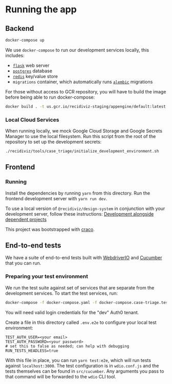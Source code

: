 # Running the app

## Backend

```bash
docker-compose up
```

We use `docker-compose` to run our development services locally, this includes:

- [`flask`](https://flask.palletsprojects.com/en/1.1.x/) web server
- [`postgres`](https://www.postgresql.org/) database
- [`redis`](https://redis.io/) key/value store
- `migrations` container, which automatically runs [`alembic`](https://alembic.sqlalchemy.org/) migrations

For those without access to GCR repository, you will have to build the image before being able to run docker-compose:

```bash
docker build . -t us.gcr.io/recidiviz-staging/appengine/default:latest
```

### Local Cloud Services

When running locally, we mock Google Cloud Storage and Google Secrets Manager to use the local filesystem.
Run this script from the root of the repository to set up the development secrets:

```bash
./recidiviz/tools/case_triage/initialize_development_environment.sh
```

## Frontend

### Running

Install the dependencies by running `yarn` from this directory.
Run the frontend development server with `yarn run dev`.

To use a local version of `@recidiviz/design-system` in conjunction with your development server,
follow these instructions: [Development alongside dependent projects](https://github.com/Recidiviz/web-libraries/tree/main/packages/design-system#2-development-alongside-dependent-projects)

This project was bootstrapped with [craco](https://github.com/gsoft-inc/craco).

## End-to-end tests

We have a suite of end-to-end tests built with [WebdriverIO](https://webdriver.io/docs/gettingstarted) and [Cucumber](https://cucumber.io/docs/cucumber/) that you can run.

### Preparing your test environment

We run the test suite against set of services that are separate from the development services. To start the test services, run:

```bash
docker-compose -f docker-compose.yaml -f docker-compose.case-triage.test.yaml up
```

You will need valid login credentials for the "dev" Auth0 tenant.

Create a file in this directory called `.env.e2e` to configure your local test environment:

```
TEST_AUTH_USER=<your email>
TEST_AUTH_PASSWORD=<your password>
# set this to false as needed; can help with debugging
RUN_TESTS_HEADLESS=true
```

With this file in place, you can run `yarn test:e2e`, which will run tests against `localhost:3000`. The test configuration is in `wdio.conf.js` and the tests themselves can be found in `src/cucumber`. Any arguments you pass to that command will be forwarded to the `wdio` CLI tool.

